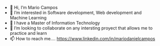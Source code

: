 - 👋 Hi, I’m Mario Campos
- 👀 I’m interested in Software development, Web development and Machine Learning 
- 🌱 I have a Master of Information Technology 
- 💞️ I’m looking to collaborate on any intersting proyect that allows me to practice and learn  
- 📫 How to reach me.... https://www.linkedin.com/in/mariodanielcampos

<!---
mdtc/mdtc is a ✨ special ✨ repository because its `README.md` (this file) appears on your GitHub profile.
You can click the Preview link to take a look at your changes.
--->
